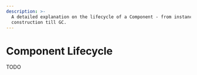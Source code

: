 ```yaml
---
description: >-
  A detailed explanation on the lifecycle of a Component - from instance
  construction till GC.
---
```


# Component Lifecycle

TODO


